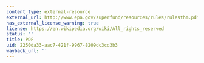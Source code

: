 ```yaml
---
content_type: external-resource
external_url: http://www.epa.gov/superfund/resources/rules/rulesthm.pdf
has_external_license_warning: true
license: https://en.wikipedia.org/wiki/All_rights_reserved
status: ''
title: PDF
uid: 2250da33-aac7-421f-9967-8209dc3cd3b3
wayback_url: ''
---
```

